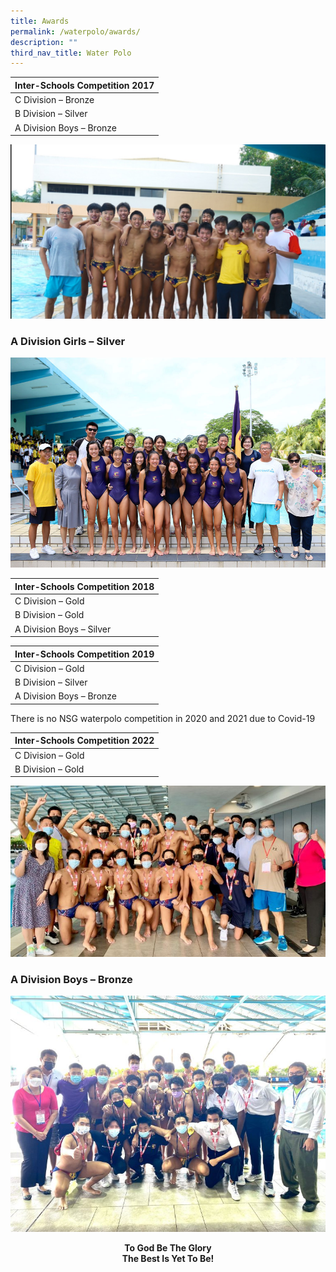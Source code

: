 ```yaml
---
title: Awards
permalink: /waterpolo/awards/
description: ""
third_nav_title: Water Polo
---
```

<table>
<thead>
  <tr>
    <th>Inter-Schools Competition 2017</th>
  </tr>
</thead>
<tbody>
  <tr>
    <td>C Division – Bronze</td>
  </tr>
  <tr>
    <td>B Division – Silver</td>
  </tr>
  <tr>
    <td>A Division Boys – Bronze</td>
  </tr>
</tbody>
</table>

![](/images/P1240721-1.jpg)

### A Division Girls – Silver

![](/images/IMG_0112-1.jpg)

<table>
<thead>
  <tr>
    <th>Inter-Schools Competition 2018</th>
  </tr>
</thead>
<tbody>
  <tr>
    <td>C Division – Gold</td>
  </tr>
  <tr>
    <td>B Division – Gold</td>
  </tr>
  <tr>
    <td>A Division Boys – Silver</td>
  </tr>
</tbody>
</table>

<table>
<thead>
  <tr>
    <th>Inter-Schools Competition 2019</th>
  </tr>
</thead>
<tbody>
  <tr>
    <td>C Division – Gold</td>
  </tr>
  <tr>
    <td>B Division – Silver</td>
  </tr>
  <tr>
    <td>A Division Boys – Bronze</td>
  </tr>
</tbody>
</table>

There is no NSG waterpolo competition in 2020 and 2021 due to Covid-19

<table>
<thead>
  <tr>
    <th>Inter-Schools Competition 2022</th>
  </tr>
</thead>
<tbody>
  <tr>
    <td>C Division – Gold</td>
  </tr>
  <tr>
    <td>B Division – Gold</td>
  </tr>
</tbody>
</table>

![](/images/WhatsApp-Image-2022.jpg)

### A Division Boys – Bronze

![](/images/A-div-768x576.jpg)

<center><b>To God Be The Glory</b></center>


<center><b>The Best Is Yet To Be!</b></center>